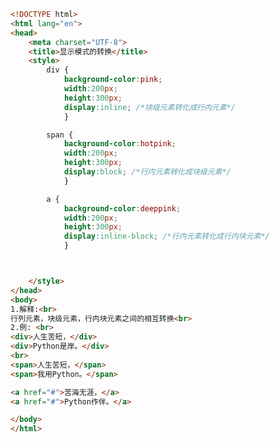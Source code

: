
<BlogInfo id="47" title="24.显示模式的转换" author="白日梦想猿" pv=0 read_times=0 pre_cost_time="0分41秒" category="css学习" tag_list="['css学习']" create_time="2020.07.18 16:48:20" update_time="2020.07.18 16:57:48" />

```html
<!DOCTYPE html>
<html lang="en">
<head>
    <meta charset="UTF-8">
    <title>显示模式的转换</title>
    <style>
        div {
            background-color:pink;
            width:200px;
            height:300px;
            display:inline; /*块级元素转化成行内元素*/
            }

        span {
            background-color:hotpink;
            width:200px;
            height:300px;
            display:block; /*行内元素转化成块级元素*/
            }

        a {
            background-color:deeppink;
            width:200px;
            height:300px;
            display:inline-block; /*行内元素转化成行内块元素*/
            }



    </style>
</head>
<body>
1.解释:<br>
行列元素，块级元素，行内块元素之间的相互转换<br>
2.例: <br>
<div>人生苦短，</div>
<div>Python是岸。</div>
<br>
<span>人生苦短，</span>
<span>我用Python。</span>

<a href="#">苦海无涯，</a>
<a href="#">Python作伴。</a>

</body>
</html>
```
